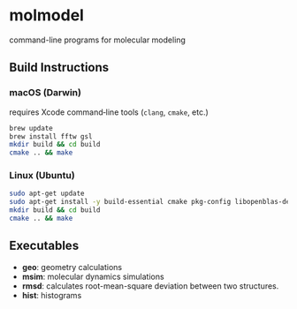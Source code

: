 # molmodel

command-line programs for molecular modeling

## Build Instructions

### macOS (Darwin)

requires Xcode command‑line tools (`clang`, `cmake`, etc.)

```bash
brew update
brew install fftw gsl
mkdir build && cd build
cmake .. && make
```

### Linux (Ubuntu)

```bash
sudo apt-get update
sudo apt-get install -y build-essential cmake pkg-config libopenblas-dev libfftw3-dev libgsl-dev
mkdir build && cd build
cmake .. && make
```

## Executables

* **geo**: geometry calculations
* **msim**: molecular dynamics simulations
* **rmsd**: calculates root-mean-square deviation between two structures.
* **hist**: histograms
